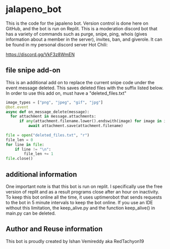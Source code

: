 # jalapeno_bot
This is the code for the japaleno bot. Version control is done here on GitHub, and the bot is run on Replit. This is a moderation discord bot that has a variety of commands such as purge, snipe, ping, whois (gives information about a member in the server), invites, ban, and giverole. It can be found in my personal discord server Hot Chili:

https://discord.gg/VkF3z8WmEN

## file snipe add-on
This is an additional add on to replace the current snipe code under the event message deleted. This saves deleted files with the suffix listed below.
In order to use this add on, must have a "deleted_files.txt"

``` python
image_types = ["png", "jpeg", "gif", "jpg"]
@bot.event
async def on_message_delete(message):
  for attachment in message.attachments:
      if any(attachment.filename.lower().endswith(image) for image in image_types):
          await attachment.save(attachment.filename)
          
file = open("deleted_files.txt", "r")
file_len = 0
for line in file:
    if line != "\n":
        file_len += 1
file.close()
```

## additional information
One important note is that this bot is run on replit. I specifically use the free version of replit and as a result programs close after an hour on inactivity. To keep this bot online all the time, it uses uptimerobot that sends requests to the bot in 5 minute intervals to keep the bot online. If you use an IDE without this limitation, the keep_alive.py and the function keep_alive() in main.py can be deleted.

## Author and Reuse information

This bot is proudly created by Ishan Vemireddy aka RedTachyon19
